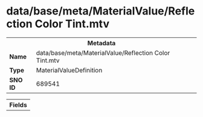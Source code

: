 <h1>data/base/meta/MaterialValue/Reflection Color Tint.mtv</h1><table><tr><th colspan="100%">Metadata</th></tr><tr><td><b>Name</b></td><td>data/base/meta/MaterialValue/Reflection Color Tint.mtv</td></tr><tr><td><b>Type</b></td><td>MaterialValueDefinition</td></tr><tr><td><b>SNO ID</b></td><td>689541</td></tr></table>

<table><tr><th colspan="100%">Fields</th></tr></table>

